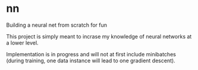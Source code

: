 # nn
Building a neural net from scratch for fun

This project is simply meant to incrase my knowledge of neural networks at a lower level.

Implementation is in progress and will not at first include minibatches (during training, one data instance will lead to one gradient descent).
